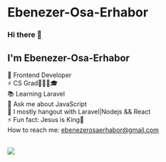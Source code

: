 # Ebenezer-Osa-Erhabor
### Hi there 👋

## I'm Ebenezer-Osa-Erhabor
🔭 Frontend Developer <br/>
⚡ CS Grad👨🏾‍🎓🎓 <br />
📚 Learning Laravel <br />
💬 Ask me about JavaScript <br />
🌱 I mostly hangout with Laravel|Nodejs && React </br>
⚡ Fun fact: Jesus is King👑 <br />
 How to reach me:  <a href="mailto:ebenezerosaerhabor@gmail.com?">ebenezerosaerhabor@gmail.com</a></br>
 
 <!-- ### STACK

1. Experience using modern MVC frameworks (React Js, React Native, Next Js, Laravel\)
2. Experience using modern languages (Typescript, Javascript, Node Js, HTML, Tailwind, CSS, BootStrap)
3. Experience working with Git, GitUI, GitBash
4. Experience working with Relational Databases such as MySQL, PostgreSQL, and Google Firestore
5. Experience working with data stores like Sanity.io 
6. Backend Stacks: MERN Stack(MongoDB,  React, NodeJs), PHP Stack (Laravel, MyPHPAdmin).

--> 






<br />
   
 <img src="https://github-readme-streak-stats.herokuapp.com/?user=Ebenezer-15&theme=radical"/>
 
<!-- <img src="https://github-profile-trophy.vercel.app/?username=JewelSama&column=4&margin-w=7&margin-h=7&theme=radical"/> --> 


<!--
**JewelSama/JewelSama** is a ✨ _special_ ✨ repository because its `README.md` (this file) appears on your GitHub profile.

Here are some ideas to get you started:

- 🔭 I’m currently working on ...

- 👯 I’m looking to collaborate on ...
- 🤔 I’m looking for help with ...
- 💬 Ask me about ...
- 📫 How to reach me: ...
- 😄 Pronouns: ...
- ⚡ Fun fact: ...
-->
